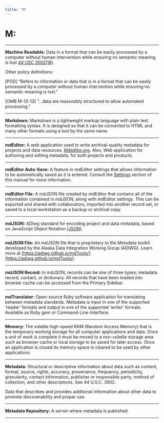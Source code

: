 ```yaml
---
title: "M"
---
```


# **M:** 
___


**Machine Readable:** 
Data in a format that can be easily processed by a computer without human intervention while ensuring no semantic 
meaning is lost [44 USC 3502(18)](https://uscode.house.gov/view.xhtml?req=granuleid:USC-prelim-title44-section3502&num=0&edition=prelim#substructure-location_18).

Other policy definitions: 

[POD] “Refers to information or data that is in a format that can be easily processed by a computer without human intervention while ensuring no semantic meaning is lost.” 

[OMB M-13-13] “…data are reasonably structured to allow automated processing.”
___

**Markdown:** 
Markdown is a lightweight markup language with plain text formatting syntax. 
It is designed so that it can be converted to HTML and many other formats using a tool by the same name. 
___

**mdEditor:**
A web application used to write archival-quality metadata for projects and data resources. 
[Mdeditor.org](Mdeditor.org).  Also, Web application for authoring and editing metadata, 
for both projects and products.
___


**mdEditor Auto-Save:**
A feature in mdEditor settings that allows information to be automatically saved as it is entered. 
Consult the [Settings](https://guide.mdeditor.org/reference/settings-window/settings-general.html) section of this manual for more information. 
___

**mdEditor File:**
A mdJSON file created by mdEditor that contains all of the information contained in mdJSON, along with mdEditor 
settings. This can be exported and shared with collaborators, imported into another record set, or saved to a 
local workstation as a backup or archival copy.
___


**mdJSON:**
ADIwg standard for encoding project and data metadata, based on JavaScript Object Notation [(JSON)](https://ironrico.github.io/TestGlossary/J).
___


**mdJSON File:** 
An mdJSON file that is proprietary to the Metadata toolkit developed by the Alaska Data Integration Working Group (ADIWG). 
Learn more at [https://adiwg.github.io/mdTools/](https://adiwg.github.io/mdTools/).
___


**mdJSON Record:** 
In mdJSON, records can be one of three types; metadata record, contact, or dictionary. 
All records that have been loaded into browser cache can be accessed from the Primary Sidebar.
___



**mdTranslator:**
Open-source Ruby software application for translating between metadata standards. 
Metadata is input in one of the supported ‘reader’ formats and output in one of the supported ‘writer’ formats. 
Available as Ruby gem or Command-Line-Interface.
___


**Memory:**
The volatile high-speed RAM (Random Access Memory) that is the temporary working storage for all computer applications
and data. Once a unit of work is complete it must be moved to a non-volatile storage area such as browser cache or 
local storage to be saved for later access. Once an application is closed its memory space is cleared to be used 
by other applications. 
___


**Metadata:** 
Structural or descriptive information about data such as content, format, source, rights, accuracy, provenance, 
frequency, periodicity, granularity, contact information, publisher or responsible party, method of collection, and 
other descriptions. See 44 U.S.C. 3502. 

Data that describes and provides additional information about other data to promote discoverability and proper use.
___


**Metadata Repository:** 
A server where metadata is published. 
___













